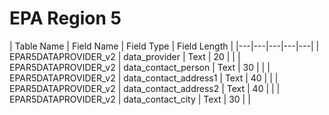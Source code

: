 # EPA Region 5

| Table Name  |  Field Name |  Field Type |  Field Length |
|---|---|---|---|---|
| EPAR5DATAPROVIDER_v2  | data_provider  | Text  | 20  |   |
| EPAR5DATAPROVIDER_v2 |  data_contact_person | Text  | 30  |   |
| EPAR5DATAPROVIDER_v2  | data_contact_address1  | Text   |  40 |   |
| EPAR5DATAPROVIDER_v2  | data_contact_address2  | Text   |  40 |   |
| EPAR5DATAPROVIDER_v2  | data_contact_city  | Text   |  30 |   |
